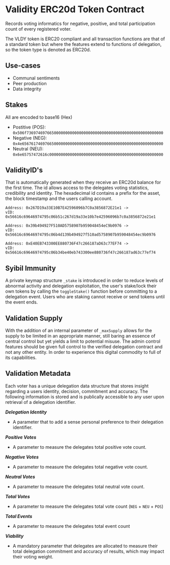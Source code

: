 # Validity ERC20d Token Contract

Records voting informatics for negative, positive, and total participation count of every registered voter.

The VLDY token is ERC20 compliant and all transaction functions are that of a standard token but where the features extend to functions of delegation, so the token type is denoted as ERC20d.

## Use-cases

* Communal sentiments
* Peer production
* Data integrity

## Stakes

All are encoded to base16 (Hex)

* Postitive (POS): `0x506f736974697665000000000000000000000000000000000000000000000000`
* Negative (NEG): `0x4e65676174697665000000000000000000000000000000000000000000000000`
* Neutral (NEU): `0x6e65757472616c00000000000000000000000000000000000000000000000000`

## ValidityID's

That is automatically generated when they receive an ERC20d balance for the first time. The id allows access to the delegates voting statistics, credibility and identity. The hexadecimal id contains a prefix for the asset, the block timestamp and the users calling account.

```
Address: 0x267D19a33E10B7E42596096b7C0a3856872E21e1 ->
vID: 0x56616c69646974795c06b51c267d19a33e10b7e42596096b7c0a3856872e21e1

Address: 0x39b494927F510AD5758907b959048454eC9b0976 ->
vID: 0x56616c69646974795c06b4d139b494927f510ad5758907b959048454ec9b0976

Address: 0xE40EB743300EE880736F47c266187aD63c77EF74 ->
vID: 0x56616c69646974795c06b34be40eb743300ee880736f47c266187ad63c77ef74
```

## Syibil Immunity

A private keymap structure `_stake` is introduced in order to reduce levels of abnormal activity and delegation exploitation, the user's stake/lock their own tokens by calling the `toggleStake()` function before committing to a delegation event. Users who are staking cannot receive or send tokens until the event ends.

## Validation Supply

With the addition of an internal parameter of `_maxSupply` allows for the supply to be limited in an appropriate manner, still baring an essence of central control but yet yields a limit to potential misuse. The admin control features should be given full control to the verified delegation contract and not any other entity. In order to experience this digital commodity to full of its capabilities.

## Validation Metadata

Each voter has a unique delegation data structure that stores insight regarding a users identity, decision, commitment and accuracy. The following information is stored and is publically accessible to any user upon retrieval of a delegation identifier.

***Delegation Identity***
* A parameter that to add a sense personal preference to their delegation identifier.

***Positive Votes***
* A parameter to measure the delegates total positive vote count.

***Negative Votes***
* A parameter to measure the delegates total negative vote count.

***Neutral Votes***
* A parameter to measure the delegates total neutral vote count.

***Total Votes***   
* A parameter to measure the delegates total vote count (`NEG` + `NEU` + `POS`)

***Total Events***
* A parameter to measure the delegates total event count

***Viability***
* A mandatory parameter that delegates are allocated to measure their total delegation commitment and accuracy of results, which may impact their voting weight.
